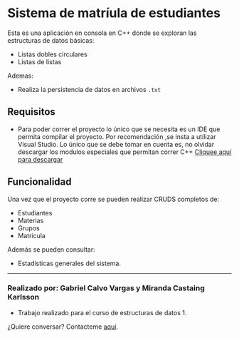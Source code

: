 # Sistema de matríula de estudiantes

Esta es una aplicación en consola en C++ donde se exploran las estructuras de datos básicas:

- Listas dobles circulares
- Listas de listas

Ademas:
- Realiza la persistencia de datos en archivos ```.txt```

## Requisitos

- Para poder correr el proyecto lo único que se necesita es un IDE que permita compilar el proyecto.  Por recomendación ,se insta a utilizar Visual Studio. 
Lo único que se debe tomar en cuenta es, no olvidar descargar los modulos especiales que permitan correr C++ [Cliquee aquí para descargar](https://visualstudio.microsoft.com/es/vs/)

## Funcionalidad

Una vez que el proyecto corre se pueden realizar CRUDS completos de:
   - Estudiantes
   - Materias
   - Grupos
   - Matricula

Además se pueden consultar:
   - Estadísticas generales del sistema.

   
___

### Realizado por: Gabriel Calvo Vargas y Miranda Castaing Karlsson 

- Trabajo realizado para el curso de estructuras de datos 1.

¿Quiere conversar? Contacteme [aquí](https://www.linkedin.com/in/gabriel-calvo-vargas-932b3357/). 
